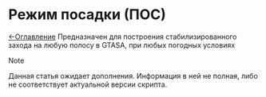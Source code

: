 # Режим посадки (ПОС)
[<-Оглавление](https://github.com/d7KrEoL/avionics/tree/main/Readme/Wiki/WIKI.md)
Предназначен для построения стабилизированного захода на любую полосу в GTASA, при любых погодных условиях

> [!NOTE]
> Данная статья ожидает дополнения. Информация в ней не полная, либо не соответствует актуальной версии скрипта.

